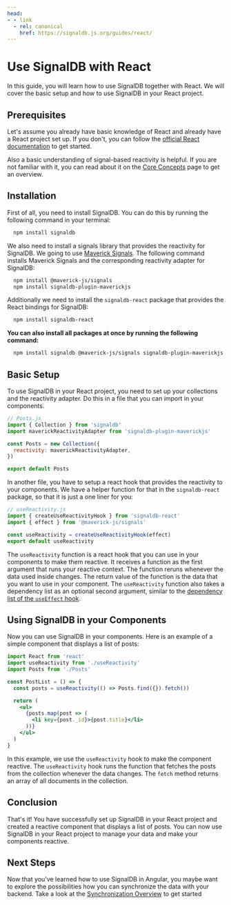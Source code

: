 ```yaml
---
head:
- - link
  - rel: canonical
    href: https://signaldb.js.org/guides/react/
---
```

# Use SignalDB with React

In this guide, you will learn how to use SignalDB together with React. We will cover the basic setup and how to use SignalDB in your React project.

## Prerequisites

Let's assume you already have basic knowledge of React and already have a React project set up. If you don't, you can follow the [official React documentation](https://react.dev/learn/start-a-new-react-project) to get started.

Also a basic understanding of signal-based reactivity is helpful. If you are not familiar with it, you can read about it on the [Core Concepts](/core-concepts/#signals-and-reactivity) page to get an overview.

## Installation

First of all, you need to install SignalDB. You can do this by running the following command in your terminal:

```bash
  npm install signaldb
```

We also need to install a signals library that provides the reactivity for SignalDB. We going to use [Maverick Signals](https://github.com/maverick-js/signals). The following command installs Maverick Signals and the corresponding reactivity adapter for SignalDB:

```bash
  npm install @maverick-js/signals
  npm install signaldb-plugin-maverickjs
```

Additionally we need to install the `signaldb-react` package that provides the React bindings for SignalDB:

```bash
  npm install signaldb-react
```

**You can also install all packages at once by running the following command:**

```bash
  npm install signaldb @maverick-js/signals signaldb-plugin-maverickjs signaldb-react
```

## Basic Setup

To use SignalDB in your React project, you need to set up your collections and the reactivity adapter. Do this in a file that you can import in your components.

```js
// Posts.js
import { Collection } from 'signaldb'
import maverickReactivityAdapter from 'signaldb-plugin-maverickjs'

const Posts = new Collection({
  reactivity: maverickReactivityAdapter,
})

export default Posts
```

In another file, you have to setup a react hook that provides the reactivity to your components. We have a helper function for that in the `signaldb-react` package, so that it is just a one liner for you:
```js
// useReactivity.js
import { createUseReactivityHook } from 'signaldb-react'
import { effect } from '@maverick-js/signals'

const useReactivity = createUseReactivityHook(effect)
export default useReactivity
```

The `useReactivity` function is a react hook that you can use in your components to make them reactive. It receives a function as the first argument that runs your reactive context. The function reruns whenever the data used inside changes. The return value of the function is the data that you want to use in your component. The `useReactivity` function also takes a dependency list as an optional second argument, similar to the [dependency list of the `useEffect` hook](https://react.dev/reference/react/useEffect#specifying-reactive-dependencies).

## Using SignalDB in your Components

Now you can use SignalDB in your components. Here is an example of a simple component that displays a list of posts:

```jsx
import React from 'react'
import useReactivity from './useReactivity'
import Posts from './Posts'

const PostList = () => {
  const posts = useReactivity(() => Posts.find({}).fetch())

  return (
    <ul>
      {posts.map(post => (
        <li key={post._id}>{post.title}</li>
      ))}
    </ul>
  )
}
```

In this example, we use the `useReactivity` hook to make the component reactive. The `useReactivity` hook runs the function that fetches the posts from the collection whenever the data changes. The `fetch` method returns an array of all documents in the collection.

## Conclusion

That's it! You have successfully set up SignalDB in your React project and created a reactive component that displays a list of posts. You can now use SignalDB in your React project to manage your data and make your components reactive.

## Next Steps

Now that you’ve learned how to use SignalDB in Angular, you maybe want to explore the possibilities how you can synchronize the data with your backend.
Take a look at the [Synchronization Overview](/sync/) to get started
